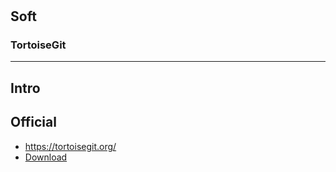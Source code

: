 #

## Soft

### TortoiseGit
----

## Intro


## Official
- https://tortoisegit.org/
- [Download](https://tortoisegit.org/download/) 